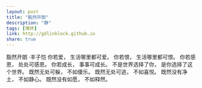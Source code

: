 ```yaml
---
layout: post
title: "豁然开朗"
description: "静"
tags: [情怀]
link: http://gdlinklock.github.io
share: true
---
```

豁然开朗
        ·丰子恺
你若爱，
生活哪里都可爱。
你若恨，
生活哪里都可恨。
你若感恩，
处处可感恩。
你若成长，
事事可成长。
不是世界选择了你，
是你选择了这个世界。
既然无处可躲，
不如傻乐。
既然无处可逃，
不如喜悦。
既然没有净土，
不如静心。
既然没有如愿，
不如释然。
